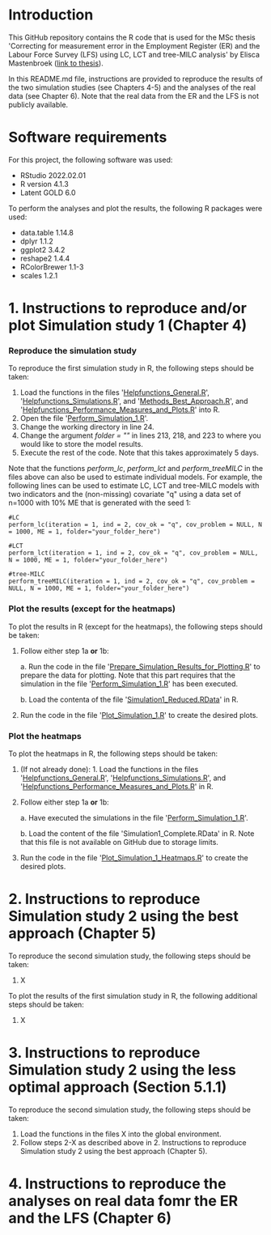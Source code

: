 # Introduction

This GitHub repository contains the R code that is used for the MSc thesis 'Correcting for measurement error in the
Employment Register (ER) and the Labour Force Survey (LFS) using LC, LCT and tree-MILC analysis' by Elisca Mastenbroek ([link to thesis](https://github.com/eliscamastenbroek/master_thesis/blob/main/MSc_thesis.pdf)).

In this README.md file, instructions are provided to reproduce the results of the two simulation studies (see Chapters 4-5) and the analyses of the real data (see Chapter 6). Note that the real data from the ER and the LFS is not publicly available.

# Software requirements
For this project, the following software was used:
- RStudio 2022.02.01
- R version 4.1.3
- Latent GOLD 6.0

To perform the analyses and plot the results, the following R packages were used:
- data.table 1.14.8
- dplyr 1.1.2
- ggplot2 3.4.2
- reshape2 1.4.4
- RColorBrewer 1.1-3
- scales 1.2.1

# 1. Instructions to reproduce and/or plot Simulation study 1 (Chapter 4)

### Reproduce the simulation study
To reproduce the first simulation study in R, the following steps should be taken:
1. Load the functions in the files '[Helpfunctions_General.R](https://github.com/eliscamastenbroek/master_thesis/blob/main/Functions/Helpfunctions_General.R)', '[Helpfunctions_Simulations.R](https://github.com/eliscamastenbroek/master_thesis/blob/main/Functions/Helpfunctions_Simulations.R)', and '[Methods_Best_Approach.R](https://github.com/eliscamastenbroek/master_thesis/blob/main/Functions/Methods_Best_Approach.R)', and '[Helpfunctions_Performance_Measures_and_Plots.R](https://github.com/eliscamastenbroek/master_thesis/blob/main/Functions/Helpfunctions_Performance_Measures_and_Plots.R)' into R.
2. Open the file '[Perform_Simulation_1.R](https://github.com/eliscamastenbroek/master_thesis/blob/main/Analyses/Perform_Simulation_1.R)'.
3. Change the working directory in line 24.
4. Change the argument _folder = ""_ in lines 213, 218, and 223 to where you would like to store the model results.
5. Execute the rest of the code. Note that this takes approximately 5 days.

Note that the functions _perform_lc_, _perform_lct_ and _perform_treeMILC_ in the files above can also be used to estimate individual models. For example, the following lines can be used to estimate LC, LCT and tree-MILC models with two indicators and the (non-missing) covariate "q" using a data set of n=1000 with 10% ME that is generated with the seed 1:
```{r}
#LC
perform_lc(iteration = 1, ind = 2, cov_ok = "q", cov_problem = NULL, N = 1000, ME = 1, folder="your_folder_here")

#LCT
perform_lct(iteration = 1, ind = 2, cov_ok = "q", cov_problem = NULL, N = 1000, ME = 1, folder="your_folder_here")

#tree-MILC
perform_treeMILC(iteration = 1, ind = 2, cov_ok = "q", cov_problem = NULL, N = 1000, ME = 1, folder="your_folder_here")
```

### Plot the results (except for the heatmaps)
To plot the results in R (except for the heatmaps), the following steps should be taken:
1. Follow either step 1a **or** 1b:

   a. Run the code in the file '[Prepare_Simulation_Results_for_Plotting.R](https://github.com/eliscamastenbroek/master_thesis/blob/main/Plots/Prepare_Simulation_Results_for_Plotting.R)' to prepare the data for plotting. Note that this part requires that the simulation in the file '[Perform_Simulation_1.R](https://github.com/eliscamastenbroek/master_thesis/blob/main/Analyses/Perform_Simulation_1.R)' has been executed.

   b. Load the contenta of the file '[Simulation1_Reduced.RData](https://github.com/eliscamastenbroek/master_thesis/blob/main/RData/Simulation1_Reduced.RData)' in R.
2. Run the code in the file '[Plot_Simulation_1.R](https://github.com/eliscamastenbroek/master_thesis/blob/main/Plots/Plot_Simulation_1.R)' to create the desired plots.

### Plot the heatmaps
To plot the heatmaps in R, the following steps should be taken:
1. (If not already done): 1. Load the functions in the files '[Helpfunctions_General.R](https://github.com/eliscamastenbroek/master_thesis/blob/main/Functions/Helpfunctions_General.R)', '[Helpfunctions_Simulations.R](https://github.com/eliscamastenbroek/master_thesis/blob/main/Functions/Helpfunctions_Simulations.R)', and '[Helpfunctions_Performance_Measures_and_Plots.R](https://github.com/eliscamastenbroek/master_thesis/blob/main/Functions/Helpfunctions_Performance_Measures_and_Plots.R)' in R.
2. Follow either step 1a **or** 1b:

   a. Have executed the simulations in the file '[Perform_Simulation_1.R](https://github.com/eliscamastenbroek/master_thesis/blob/main/Analyses/Perform_Simulation_1.R)'.

   b. Load the content of the file 'Simulation1_Complete.RData' in R. Note that this file is not available on GitHub due to storage limits.
3. Run the code in the file '[Plot_Simulation_1_Heatmaps.R](https://github.com/eliscamastenbroek/master_thesis/blob/main/Plots/Plot_Simulation_1_Heatmaps.R)' to create the desired plots.


# 2. Instructions to reproduce Simulation study 2 using the best approach (Chapter 5)
To reproduce the second simulation study, the following steps should be taken:
1. X

To plot the results of the first simulation study in R, the following additional steps should be taken:
1. X
   
# 3. Instructions to reproduce Simulation study 2 using the less optimal approach (Section 5.1.1)
To reproduce the second simulation study, the following steps should be taken:
1. Load the functions in the files X into the global environment.
2. Follow steps 2-X as described above in 2. Instructions to reproduce Simulation study 2 using the best approach (Chapter 5).

# 4. Instructions to reproduce the analyses on real data fomr the ER and the LFS (Chapter 6)
